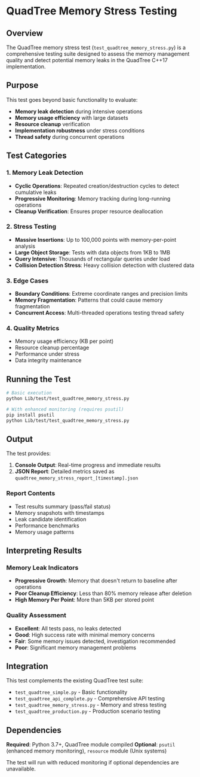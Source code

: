 # QuadTree Memory Stress Testing

## Overview
The QuadTree memory stress test (`test_quadtree_memory_stress.py`) is a comprehensive testing suite designed to assess the memory management quality and detect potential memory leaks in the QuadTree C++17 implementation.

## Purpose
This test goes beyond basic functionality to evaluate:
- **Memory leak detection** during intensive operations
- **Memory usage efficiency** with large datasets
- **Resource cleanup** verification
- **Implementation robustness** under stress conditions
- **Thread safety** during concurrent operations

## Test Categories

### 1. Memory Leak Detection
- **Cyclic Operations**: Repeated creation/destruction cycles to detect cumulative leaks
- **Progressive Monitoring**: Memory tracking during long-running operations
- **Cleanup Verification**: Ensures proper resource deallocation

### 2. Stress Testing
- **Massive Insertions**: Up to 100,000 points with memory-per-point analysis
- **Large Object Storage**: Tests with data objects from 1KB to 1MB
- **Query Intensive**: Thousands of rectangular queries under load
- **Collision Detection Stress**: Heavy collision detection with clustered data

### 3. Edge Cases
- **Boundary Conditions**: Extreme coordinate ranges and precision limits
- **Memory Fragmentation**: Patterns that could cause memory fragmentation
- **Concurrent Access**: Multi-threaded operations testing thread safety

### 4. Quality Metrics
- Memory usage efficiency (KB per point)
- Resource cleanup percentage
- Performance under stress
- Data integrity maintenance

## Running the Test

```bash
# Basic execution
python Lib/test/test_quadtree_memory_stress.py

# With enhanced monitoring (requires psutil)
pip install psutil
python Lib/test/test_quadtree_memory_stress.py
```

## Output

The test provides:
1. **Console Output**: Real-time progress and immediate results
2. **JSON Report**: Detailed metrics saved as `quadtree_memory_stress_report_[timestamp].json`

### Report Contents
- Test results summary (pass/fail status)
- Memory snapshots with timestamps
- Leak candidate identification
- Performance benchmarks
- Memory usage patterns

## Interpreting Results

### Memory Leak Indicators
- **Progressive Growth**: Memory that doesn't return to baseline after operations
- **Poor Cleanup Efficiency**: Less than 80% memory release after deletion
- **High Memory Per Point**: More than 5KB per stored point

### Quality Assessment
- **Excellent**: All tests pass, no leaks detected
- **Good**: High success rate with minimal memory concerns  
- **Fair**: Some memory issues detected, investigation recommended
- **Poor**: Significant memory management problems

## Integration

This test complements the existing QuadTree test suite:
- `test_quadtree_simple.py` - Basic functionality
- `test_quadtree_api_complete.py` - Comprehensive API testing
- `test_quadtree_memory_stress.py` - Memory and stress testing
- `test_quadtree_production.py` - Production scenario testing

## Dependencies

**Required**: Python 3.7+, QuadTree module compiled
**Optional**: `psutil` (enhanced memory monitoring), `resource` module (Unix systems)

The test will run with reduced monitoring if optional dependencies are unavailable.
